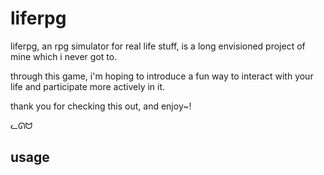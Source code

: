 # liferpg

liferpg, an rpg simulator for real life stuff, is a long envisioned project of mine which i never got to.

through this game, i'm hoping to introduce a fun way to interact with your life and participate more actively in it.

thank you for checking this out, and enjoy~!

ᓚᘏᗢ

## usage
